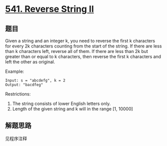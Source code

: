# [541. Reverse String II](https://leetcode.com/problems/reverse-string-ii/)

## 题目

Given a string and an integer k, you need to reverse the first k characters for every 2k characters counting from the start of the string. If there are less than k characters left, reverse all of them. If there are less than 2k but greater than or equal to k characters, then reverse the first k characters and left the other as original.

Example:

```text
Input: s = "abcdefg", k = 2
Output: "bacdfeg"
```

Restrictions:

1. The string consists of lower English letters only.
1. Length of the given string and k will in the range [1, 10000]

## 解题思路

见程序注释
